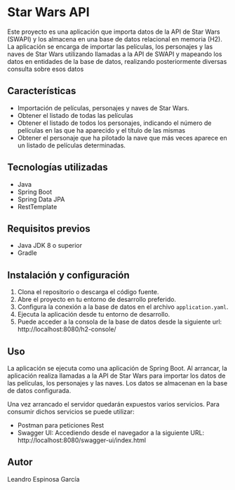 # Star Wars API

Este proyecto es una aplicación que importa datos de la API de Star Wars (SWAPI) y los almacena en una base de datos relacional en memoria (H2). La aplicación se encarga de importar las películas,
los personajes y las naves de Star Wars utilizando llamadas a la API de SWAPI y mapeando los datos en entidades de la base de datos, realizando posteriormente diversas
consulta sobre esos datos

## Características

- Importación de películas, personajes y naves de Star Wars.
- Obtener el listado de todas las películas
- Obtener el listado de todos los personajes, indicando el número de películas en las que ha aparecido y el título de las mismas
- Obtener el personaje que ha pilotado la nave que más veces aparece en un listado de películas determinadas.

## Tecnologías utilizadas

- Java
- Spring Boot
- Spring Data JPA
- RestTemplate

## Requisitos previos

- Java JDK 8 o superior
- Gradle

## Instalación y configuración

1. Clona el repositorio o descarga el código fuente.
2. Abre el proyecto en tu entorno de desarrollo preferido.
3. Configura la conexión a la base de datos en el archivo `application.yaml`.
4. Ejecuta la aplicación desde tu entorno de desarrollo.
5. Puede acceder a la consola de la base de datos desde la siguiente url: http://localhost:8080/h2-console/

## Uso

La aplicación se ejecuta como una aplicación de Spring Boot. Al arrancar, la aplicación realiza llamadas a la API de Star Wars para importar los datos de las películas,
los personajes y las naves. Los datos se almacenan en la base de datos configurada.

Una vez arrancado el servidor quedarán expuestos varios servicios.
Para consumir dichos servicios se puede utilizar:
- Postman para peticiones Rest
- Swagger UI: Accediendo desde el navegador a la siguiente URL: http://localhost:8080/swagger-ui/index.html

## Autor

Leandro Espinosa García

